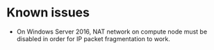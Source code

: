 # Known issues

* On Windows Server 2016, NAT network on compute node must be disabled in order for IP packet
fragmentation to work.
